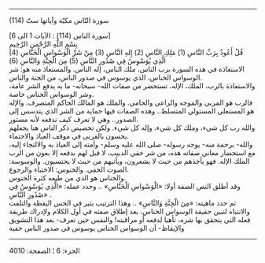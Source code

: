 ------------------------------------------------------------------------

(114) سورة النّاس مكيّة وآياتها ستّ  
  
\[سورة الناس (114) : الآيات 1 الى 6\]  
بِسْمِ اللَّهِ الرَّحْمنِ الرَّحِيمِ  
قُلْ أَعُوذُ بِرَبِّ النَّاسِ (1) مَلِكِ النَّاسِ (2) إِلهِ النَّاسِ (3) مِنْ شَرِّ الْوَسْواسِ الْخَنَّاسِ
(4)  
الَّذِي يُوَسْوِسُ فِي صُدُورِ النَّاسِ (5) مِنَ الْجِنَّةِ وَالنَّاسِ (6)  
الاستعاذة في هذه السورة برب الناس، ملك الناس، إله الناس. والمستعاذ منه
هو: شر الوسواس الخناس، الذي يوسوس في صدور الناس، من الجنة والناس.  
والاستعاذة بالرب، الملك، الإله، تستحضر من صفات الله- سبحانه- ما به يدفع
الشر عامة، وشر الوسواس الخناس خاصة.  
فالرب هو المربي والموجه والراعي والحامي. والملك هو المالك الحاكم
المتصرف. والإله هو المستعلي المستولي المتسلط.. وهذه الصفات فيها حماية من
الشر الذي يتدسس إلى الصدور.. وهي لا تعرف كيف تدفعه لأنه مستور.  
والله رب كل شيء، وملك كل شيء، وإله كل شيء. ولكن تخصيص ذكر الناس هنا
يجعلهم يحسون بالقربى في موقف العياذ والاحتماء.  
والله- برحمة منه- يوجه رسوله- صلى الله عليه وسلم- وأمته إلى العياذ به
والالتجاء إليه، مع استحضار معاني صفاته هذه، من شر خفي الدبيب، لا قبل لهم
بدفعه إلا بعون من الرب الملك الإله. فهو يأخذهم من حيث لا يشعرون، ويأتيهم
من حيث لا يحتسبون. والوسوسة: الصوت الخفي. والخنوس: الاختباء والرجوع.  
والخناس هو الذي من طبعه كثرة الخنوس.  
وقد أطلق النص الصفة أولا: «الْوَسْواسِ الْخَنَّاسِ» .. وحدد عمله: «الَّذِي يُوَسْوِسُ فِي
صُدُورِ النَّاسِ» .  
ثم حدد ماهيته: «مِنَ الْجِنَّةِ وَالنَّاسِ» .. وهذا الترتيب يثير في الحس اليقظة
والتلفت والانتباه لتبين حقيقة الوسواس الخناس، بعد إطلاق صفته في أول
الكلام ولإدراك طريقة فعله التي يتحقق بها شره، تأهبا لدفعه أو مراقبته!
والنفس حين تعرف- بعد هذا التشويق والإيقاظ- أن الوسواس الخناس يوسوس في
صدور الناس خفية

------------------------------------------------------------------------

الجزء: 6 ¦ الصفحة: 4010
